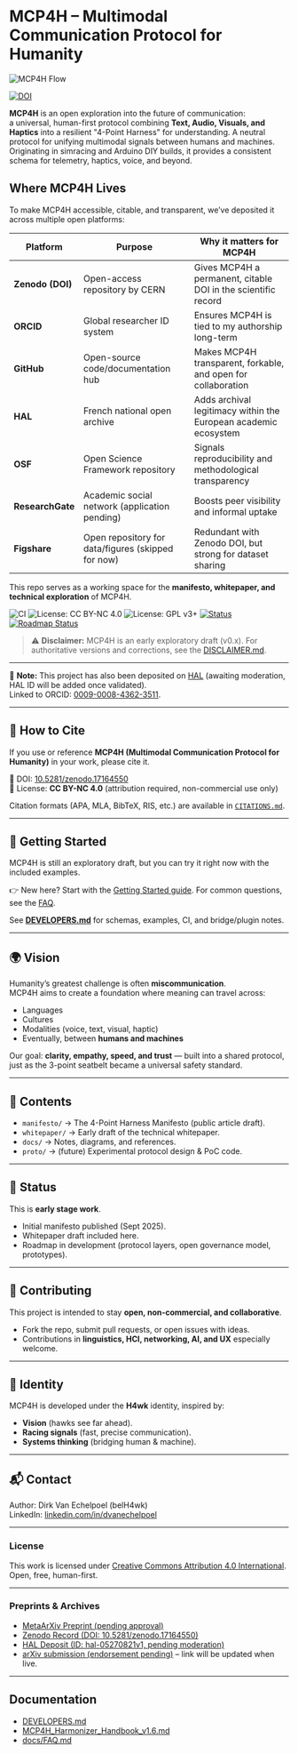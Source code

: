 # MCP4H – Multimodal Communication Protocol for Humanity

![MCP4H Flow](docs/diagrams/mcp4h_flow.svg)

[![DOI](https://zenodo.org/badge/1060606240.svg)](https://doi.org/10.5281/zenodo.17164549)

**MCP4H** is an open exploration into the future of communication:  
a universal, human-first protocol combining **Text, Audio, Visuals, and Haptics** into a resilient "4-Point Harness" for understanding. 
A neutral protocol for unifying multimodal signals between humans and machines.
Originating in simracing and Arduino DIY builds, it provides a consistent schema for telemetry, haptics, voice, and beyond.

## Where MCP4H Lives

To make MCP4H accessible, citable, and transparent, we’ve deposited it across multiple open platforms:

| Platform   | Purpose                                | Why it matters for MCP4H |
|------------|----------------------------------------|---------------------------|
| **Zenodo (DOI)** | Open-access repository by CERN | Gives MCP4H a permanent, citable DOI in the scientific record |
| **ORCID** | Global researcher ID system | Ensures MCP4H is tied to my authorship long-term |
| **GitHub** | Open-source code/documentation hub | Makes MCP4H transparent, forkable, and open for collaboration |
| **HAL** | French national open archive | Adds archival legitimacy within the European academic ecosystem |
| **OSF** | Open Science Framework repository | Signals reproducibility and methodological transparency |
| **ResearchGate** | Academic social network (application pending) | Boosts peer visibility and informal uptake |
| **Figshare** | Open repository for data/figures (skipped for now) | Redundant with Zenodo DOI, but strong for dataset sharing |

This repo serves as a working space for the **manifesto, whitepaper, and technical exploration** of MCP4H.

![CI](https://github.com/belh4wk/MCP4H-protocol/actions/workflows/ci.yml/badge.svg)
![License: CC BY-NC 4.0](https://img.shields.io/badge/docs-CC_BY--NC_4.0-lightgrey)
![License: GPL v3+](https://img.shields.io/badge/code-GPLv3+-blue)
[![Status](https://img.shields.io/badge/Status-Preprint-blue)]()
[![Roadmap Status](https://img.shields.io/badge/Roadmap-Exploratory%20Draft-orange)](ROADMAP.md)

> ⚠️ **Disclaimer:** MCP4H is an early exploratory draft (v0.x). For authoritative versions and corrections, see the [DISCLAIMER.md](DISCLAIMER.md).

---

📌 **Note:** This project has also been deposited on [HAL](https://hal.science/) (awaiting moderation, HAL ID will be added once validated).  
Linked to ORCID: [0009-0008-4362-3511](https://orcid.org/0009-0008-4362-3511).  

---

## 📖 How to Cite

If you use or reference **MCP4H (Multimodal Communication Protocol for Humanity)** in your work, please cite it.

🔖 DOI: [10.5281/zenodo.17164550](https://doi.org/10.5281/zenodo.17164550)  
📜 License: **CC BY-NC 4.0** (attribution required, non-commercial use only)

Citation formats (APA, MLA, BibTeX, RIS, etc.) are available in [`CITATIONS.md`](CITATIONS.md).

---

## 🚀 Getting Started

MCP4H is still an exploratory draft, but you can try it right now with the included examples.

👉 New here? Start with the [Getting Started guide](https://github.com/belh4wk/MCP4H-protocol/wiki).
For common questions, see the [FAQ](docs/FAQ.md).

See **[DEVELOPERS.md](DEVELOPERS.md)** for schemas, examples, CI, and bridge/plugin notes.

---

## 🌍 Vision
Humanity’s greatest challenge is often **miscommunication**.  
MCP4H aims to create a foundation where meaning can travel across:
- Languages
- Cultures
- Modalities (voice, text, visual, haptic)
- Eventually, between **humans and machines**

Our goal: **clarity, empathy, speed, and trust** — built into a shared protocol,  
just as the 3-point seatbelt became a universal safety standard.

---

## 📄 Contents
- `manifesto/` → The 4-Point Harness Manifesto (public article draft).  
- `whitepaper/` → Early draft of the technical whitepaper.  
- `docs/` → Notes, diagrams, and references.  
- `proto/` → (future) Experimental protocol design & PoC code.

---

## 🚀 Status
This is **early stage work**.  
- Initial manifesto published (Sept 2025).  
- Whitepaper draft included here.  
- Roadmap in development (protocol layers, open governance model, prototypes).  

---

## 🤝 Contributing
This project is intended to stay **open, non-commercial, and collaborative**.  
- Fork the repo, submit pull requests, or open issues with ideas.  
- Contributions in **linguistics, HCI, networking, AI, and UX** especially welcome.  

---

## 🦅 Identity
MCP4H is developed under the **H4wk** identity, inspired by:  
- **Vision** (hawks see far ahead).  
- **Racing signals** (fast, precise communication).  
- **Systems thinking** (bridging human & machine).

---

## 📬 Contact
Author: Dirk Van Echelpoel (belH4wk)  
LinkedIn: [linkedin.com/in/dvanechelpoel](https://www.linkedin.com/in/dvanechelpoel)  

---

### License
This work is licensed under [Creative Commons Attribution 4.0 International](https://creativecommons.org/licenses/by/4.0/).  
Open, free, human-first.

---

### Preprints & Archives
- [MetaArXiv Preprint (pending approval)](https://osf.io/preprints/metaarxiv/mhsgv_v1)
- [Zenodo Record (DOI: 10.5281/zenodo.17164550)](https://doi.org/10.5281/zenodo.17164550)
- [HAL Deposit (ID: hal-05270821v1, pending moderation)](https://hal.science/hal-05270821v1)  
- [arXiv submission (endorsement pending)](https://arxiv.org) – link will be updated when live.

---

## Documentation

- [DEVELOPERS.md](DEVELOPERS.md)
- [MCP4H_Harmonizer_Handbook_v1.6.md](MCP4H_Harmonizer_Handbook_v1.6.md)
- [docs/FAQ.md](docs/FAQ.md)
